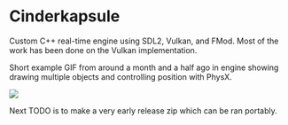 # Cinderkapsule
Custom C++ real-time engine using SDL2, Vulkan, and FMod.
Most of the work has been done on the Vulkan implementation.

Short example GIF from around a month and a half ago in engine showing drawing multiple objects and controlling position with PhysX.


![](cinderprogress.gif)


Next TODO is to make a very early release zip which can be ran portably.
